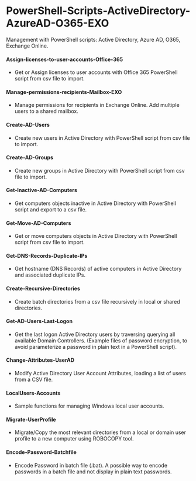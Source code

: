 # PowerShell-Scripts-ActiveDirectory-AzureAD-O365-EXO
Management with PowerShell scripts: Active Directory, Azure AD, O365, Exchange Online.

#### Assign-licenses-to-user-accounts-Office-365
- Get or Assign licenses to user accounts with Office 365 PowerShell script from csv file to import.

#### Manage-permissions-recipients-Mailbox-EXO
- Manage permissions for recipients in Exchange Online. Add multiple users to a shared mailbox.

#### Create-AD-Users
- Create new users in Active Directory with PowerShell script from csv file to import.

#### Create-AD-Groups
- Create new groups in Active Directory with PowerShell script from csv file to import.

#### Get-Inactive-AD-Computers
- Get computers objects inactive in Active Directory with PowerShell script and export to a csv file.

#### Get-Move-AD-Computers
- Get or move computers objects in Active Directory with PowerShell script from csv file to import.

#### Get-DNS-Records-Duplicate-IPs
- Get hostname (DNS Records) of active computers in Active Directory and associated duplicate IPs.

#### Create-Recursive-Directories
- Create batch directories from a csv file recursively in local or shared directories.

#### Get-AD-Users-Last-Logon
- Get the last logon Active Directory users by traversing querying all available Domain Controllers.
(Example files of password encryption, to avoid parameterize a password in plain text in a PowerShell script).

#### Change-Attributes-UserAD
- Modify Active Directory User Account Attributes, loading a list of users from a CSV file.

#### LocalUsers-Accounts
- Sample functions for managing Windows local user accounts.

#### Migrate-UserProfile
- Migrate/Copy the most relevant directories from a local or domain user profile to a new computer using ROBOCOPY tool.

#### Encode-Password-Batchfile
- Encode Password in batch file (.bat). A possible way to encode passwords in a batch file and not display in plain text passwords.
